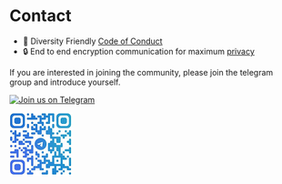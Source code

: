 # Contact


- 🤝    Diversity Friendly [Code of Conduct](./Code_Of_Conduct.md)
- 🔒    End to end encryption communication for maximum [privacy](./Privacy.md)


If you are interested in joining the community, please join the telegram group and introduce yourself.


[![Join us on Telegram](https://img.shields.io/badge/Join%20us%20on-Telegram-brightgreen)](https://t.me/kindinoss)

![alt text](images/telegram.png "Title")


